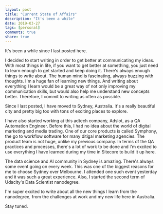 ```yaml
---
layout: post
title: "Current State of Affairs"
description: "It's been a while"
date: 2019-03-27
tags: [personal]
comments: true
share: true
---
```


It's been a while since I last posted here.

I decided to start writing in order to get better at communicating my ideas. With most things in life, if you want to get better at something, you just need to learn enough to get started and keep doing it. There's always enough things to write about. The human mind is fascinating, always buzzing with thoughts. I'm a huge fan of learning new things. And writing about everything I learn would be a great way of not only improving my communication skills, but would also help me understand new concepts better. Therefore, I commit to writing as often as possible.

Since I last posted, I have moved to Sydney, Australia. It's a really beautiful city and pretty big too with tons of exciting places to explore. 

I have also started working at this adtech company, Adslot, as a QA Automation Engineer. Before this, I had no idea about the world of digital marketing and media trading. One of our core products is called Symphony, the go to workflow software for many ditigal marketing agencies. The product team is not huge, unlike my previous company. In terms of the QA practices and processes, there's a lot of work to be done and I'm excited to use everything I have learned during my time in Sitecore to build it up here.

The data science and AI community in Sydney is amazing. There's always some event going on every week. This was one of the biggest reasons for me to choose Sydney over Melbourne. I attended one such event yesterday and it was such a great experience. Also, I started the second term of Udacity's Data Scientist nanodegree.

I'm super excited to write about all the new things I learn from the nanodegree, from the challenges at work and my new life here in Australia. 

Stay tuned.
